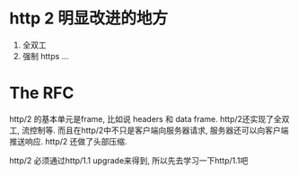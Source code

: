 # http 2 明显改进的地方

<!--
ID: 9ee99755-8f92-425e-b771-18701a478c62
Status: draft
Date: 2017-11-13T20:49:00
Modified: 2020-05-16T11:53:10
wp_id: 581
-->

1. 全双工
2. 强制 https
...


# The RFC

http/2 的基本单元是frame, 比如说 headers 和 data frame. http/2还实现了全双工, 流控制等. 而且在http/2中不只是客户端向服务器请求, 服务器还可以向客户端推送响应. http/2 还做了头部压缩.

http/2 必须通过http/1.1 upgrade来得到, 所以先去学习一下http/1.1吧